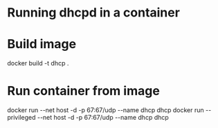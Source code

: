# Running dhcpd in a container

# Build image
docker build -t dhcp .

# Run container from image
docker run --net host -d -p 67:67/udp --name dhcp dhcp
docker run --privileged --net host -d -p 67:67/udp --name dhcp dhcp
